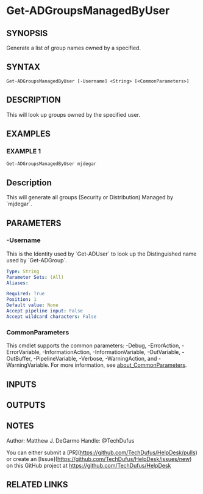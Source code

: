 # Get-ADGroupsManagedByUser

## SYNOPSIS
Generate a list of group names owned by a specified.

## SYNTAX

```
Get-ADGroupsManagedByUser [-Username] <String> [<CommonParameters>]
```

## DESCRIPTION
This will look up groups owned by the specified user.

## EXAMPLES

### EXAMPLE 1
```
Get-ADGroupsManagedByUser mjdegar
```

Description
-----------
This will generate all groups (Security or Distribution) Managed by \`mjdegar\`.

## PARAMETERS

### -Username
This is the Identity used by \`Get-ADUser\` to look up the Distinguished name used by \`Get-ADGroup\`.

```yaml
Type: String
Parameter Sets: (All)
Aliases:

Required: True
Position: 1
Default value: None
Accept pipeline input: False
Accept wildcard characters: False
```

### CommonParameters
This cmdlet supports the common parameters: -Debug, -ErrorAction, -ErrorVariable, -InformationAction, -InformationVariable, -OutVariable, -OutBuffer, -PipelineVariable, -Verbose, -WarningAction, and -WarningVariable. For more information, see [about_CommonParameters](http://go.microsoft.com/fwlink/?LinkID=113216).

## INPUTS

## OUTPUTS

## NOTES
Author: Matthew J.
DeGarmo
Handle: @TechDufus

You can either submit a \[PR\](https://github.com/TechDufus/HelpDesk/pulls)
    or create an \[Issue\](https://github.com/TechDufus/HelpDesk/issues/new)
    on this GitHub project at https://github.com/TechDufus/HelpDesk

## RELATED LINKS
